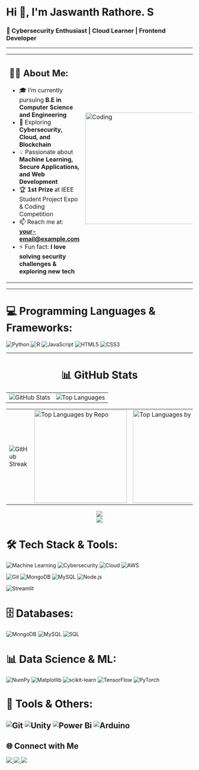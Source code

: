 # Hi 👋, I'm Jaswanth Rathore. S  
### 🚀 Cybersecurity Enthusiast | Cloud Learner | Frontend Developer  
 
---
      
<table>
<tr>
<td width="60%">

## 🧑‍💻 About Me:
- 🎓 I’m currently pursuing **B.E in Computer Science and Engineering**  
- 🌱 Exploring **Cybersecurity, Cloud, and Blockchain**  
- 💡 Passionate about **Machine Learning, Secure Applications, and Web Development**  
- 🏆 **1st Prize** at IEEE Student Project Expo & Coding Competition  
- 📫 Reach me at: **your-email@example.com**  
- ⚡ Fun fact: **I love solving security challenges & exploring new tech**  

</td>
<td width="40%">
  <img src="https://gifdb.com/images/file/animated-programmer-guy-coding-790a0bs8e8thpisg.gif" alt="Coding" width="300"/>
</td>
</tr>
</table>

    
---

# 💻 Programming Languages & Frameworks:
![Python](https://img.shields.io/badge/python-3670A0?style=plastic&logo=python&logoColor=ffdd54)
![R](https://img.shields.io/badge/R-276DC3?style=plastic&logo=r&logoColor=white)
![JavaScript](https://img.shields.io/badge/javascript-%23323330.svg?style=plastic&logo=javascript&logoColor=%23F7DF1E)
![HTML5](https://img.shields.io/badge/html5-%23E34F26.svg?style=plastic&logo=html5&logoColor=white)
![CSS3](https://img.shields.io/badge/css3-%231572B6.svg?style=plastic&logo=css3&logoColor=white)

---
<div align="center">

# 📊 GitHub Stats

<table>
  <tr>
    <td>
      <img src="https://github-readme-stats.vercel.app/api?username=Jass-pvt&theme=neon&hide_border=false&include_all_commits=true&count_private=true" alt="GitHub Stats"/>
    </td>
    <td>
      <img src="https://github-readme-stats.vercel.app/api/top-langs/?username=Jass-pvt&theme=neon&hide_border=false&include_all_commits=true&count_private=true&layout=compact" alt="Top Languages"/>
    </td>
  </tr>
</table>

<table>
  <tr>
    <td>
      <img src="https://github-readme-streak-stats.herokuapp.com/?user=Jass-pvt&theme=neon&hide_border=false" alt="GitHub Streak"/>
    </td>
    <td>
      <img src="https://quickchart.io/chart?c=%7Btype%3A'doughnut'%2Cdata%3A%7Blabels%3A%5B'HTML'%2C'JavaScript'%2C'Python'%2C'Batchfile'%2C'Java'%5D%2Cdatasets%3A%5B%7Bdata%3A%5B30%2C25%2C20%2C15%2C10%5D%2CbackgroundColor%3A%5B'%23E34C26'%2C'%23F7DF1E'%2C'%233572A5'%2C'%2300B0F0'%2C'%23b07219'%5D%7D%5D%7D%2Coptions%3A%7Bplugins%3A%7Btitle%3A%7Bdisplay%3Atrue%2Ctext%3A'Top%20Languages%20by%20Repo'%2Ccolor%3A'%2300FFFF'%2Cfont%3A%7Bsize%3A16%7D%7D%2Clegend%3A%7Blabels%3A%7Bcolor%3A'%23FFFFFF'%7D%7D%7D%2CbackgroundColor%3A'transparent'%7D%7D" width="250" alt="Top Languages by Repo"/>
    </td>
    <td>
      <img src="https://quickchart.io/chart?c=%7Btype%3A'doughnut'%2Cdata%3A%7Blabels%3A%5B'C%2B%2B'%2C'CSS'%2C'JavaScript'%5D%2Cdatasets%3A%5B%7Bdata%3A%5B50%2C30%2C20%5D%2CbackgroundColor%3A%5B'%23f34b7d'%2C'%23563d7c'%2C'%23f7df1e'%5D%7D%5D%7D%2Coptions%3A%7Bplugins%3A%7Btitle%3A%7Bdisplay%3Atrue%2Ctext%3A'Top%20Languages%20by%20Commit'%2Ccolor%3A'%2300FFFF'%2Cfont%3A%7Bsize%3A16%7D%7D%2Clegend%3A%7Blabels%3A%7Bcolor%3A'%23FFFFFF'%7D%7D%7D%2CbackgroundColor%3A'transparent'%7D%7D" width="250" alt="Top Languages by Commit"/>
    </td>
  </tr>
</table>

![](https://github-profile-summary-cards.vercel.app/api/cards/profile-details?username=Jass-pvt&theme=neon)<br/>
![](https://komarev.com/ghpvc/?username=Jass-pvt&label=Profile%20views&color=00ffff&style=flat)

</div>


# 🛠️ Tech Stack & Tools:
![Machine Learning](https://img.shields.io/badge/Machine%20Learning-102230?style=flat-square&logo=tensorflow&logoColor=orange)
![Cybersecurity](https://img.shields.io/badge/Cybersecurity-181717?style=flat-square&logo=hackaday&logoColor=white)
![Cloud](https://img.shields.io/badge/Cloud-4285F4?style=flat-square&logo=googlecloud&logoColor=white)
![AWS](https://img.shields.io/badge/AWS-232F3E?style=flat-square&logo=amazon-aws&logoColor=white)

![Git](https://img.shields.io/badge/Git-F05032?style=flat-square&logo=git&logoColor=white)
![MongoDB](https://img.shields.io/badge/MongoDB-47A248?style=flat-square&logo=mongodb&logoColor=white)
![MySQL](https://img.shields.io/badge/MySQL-4479A1?style=flat-square&logo=mysql&logoColor=white)
![Node.js](https://img.shields.io/badge/Node.js-339933?style=flat-square&logo=nodedotjs&logoColor=white)

![Streamlit](https://img.shields.io/badge/Streamlit-FF4B4B?style=flat-square&logo=streamlit&logoColor=white)

# 🗄️ Databases:
![MongoDB](https://img.shields.io/badge/MongoDB-%234ea94b.svg?style=plastic&logo=mongodb&logoColor=white)
![MySQL](https://img.shields.io/badge/mysql-4479A1.svg?style=plastic&logo=mysql&logoColor=white)
![SQL](https://img.shields.io/badge/SQL-003B57?style=plastic&logo=databricks&logoColor=white)

# 📊 Data Science & ML:
![NumPy](https://img.shields.io/badge/numpy-%23013243.svg?style=plastic&logo=numpy&logoColor=white)
![Matplotlib](https://img.shields.io/badge/Matplotlib-%23ffffff.svg?style=plastic&logo=Matplotlib&logoColor=black)
![scikit-learn](https://img.shields.io/badge/scikit--learn-%23F7931E.svg?style=plastic&logo=scikit-learn&logoColor=white)
![TensorFlow](https://img.shields.io/badge/TensorFlow-%23FF6F00.svg?style=plastic&logo=TensorFlow&logoColor=white)
![PyTorch](https://img.shields.io/badge/PyTorch-%23EE4C2C.svg?style=plastic&logo=PyTorch&logoColor=white)

# 🔧 Tools & Others:
![Git](https://img.shields.io/badge/git-%23F05033.svg?style=plastic&logo=git&logoColor=white)
![Unity](https://img.shields.io/badge/unity-%23000000.svg?style=plastic&logo=unity&logoColor=white)
![Power Bi](https://img.shields.io/badge/power_bi-F2C811?style=plastic&logo=powerbi&logoColor=black)
![Arduino](https://img.shields.io/badge/-Arduino-00979D?style=plastic&logo=Arduino&logoColor=white)
---




## 🌐 Connect with Me  


  <a href="https://www.linkedin.com/in/jaswanthrathore/" target="_blank">
    <img src="https://img.shields.io/badge/-LinkedIn-0A66C2?style=flat-square&logo=Linkedin&logoColor=white&link=https://www.linkedin.com/"/>
  </a>
  <a href="https://leetcode.com/u/JaswanthRathore/" target="_blank">
    <img src="https://img.shields.io/badge/-LeetCode-FFA116?style=flat-square&logo=LeetCode&logoColor=black&link=https://leetcode.com/"/>
  </a>
  <a href="https://www.hackerrank.com/profile/rathoresjaswanth" target="_blank">
    <img src="https://img.shields.io/badge/-HackerRank-00EA64?style=flat-square&logo=HackerRank&logoColor=white&link=https://www.hackerrank.com/"/>
  </a>
   

